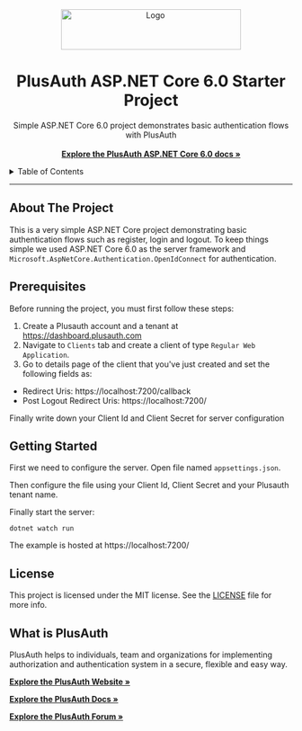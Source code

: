 <div align="center">
  <a href="https://plusauth.com/">
    <img src="https://docs.plusauth.com/images/pa-white.svg" alt="Logo" width="320" height="72" >
  </a>
</div>

<h1 align="center">PlusAuth ASP.NET Core 6.0 Starter Project</h1>

 <p align="center">
    Simple ASP.NET Core 6.0 project demonstrates basic authentication flows with PlusAuth
    <br />
    <br />
    <a href="https://docs.plusauth.com/quickStart/web/dotnet-core" target="_blank"><strong>Explore the PlusAuth ASP.NET Core 6.0 docs »</strong></a>
</p>

<details>
  <summary>Table of Contents</summary>
    <li><a href="#about-the-project">About The Project</a></li>
    <li><a href="#prerequisites">Prerequisites</a></li>
    <li><a href="#getting-started">Getting Started</a></li>
    <li><a href="#license">License</a></li>
    <li><a href="#what-is-plusauth">What is PlusAuth</a></li>
 </ol>
</details>

---

## About The Project

This is a very simple ASP.NET Core project demonstrating basic authentication flows such as register, login and logout. To keep things simple we used ASP.NET Core 6.0 as the server framework and
`Microsoft.AspNetCore.Authentication.OpenIdConnect` for authentication.

## Prerequisites

Before running the project, you must first follow these steps:

1. Create a Plusauth account and a tenant at https://dashboard.plusauth.com
2. Navigate to `Clients` tab and create a client of type `Regular Web Application`.
3. Go to details page of the client that you've just created and set the following fields as:

- Redirect Uris: https://localhost:7200/callback
- Post Logout Redirect Uris: https://localhost:7200/

Finally write down your Client Id and Client Secret for server configuration

## Getting Started

First we need to configure the server. Open file named `appsettings.json`.

Then configure the file using your Client Id, Client Secret and your Plusauth tenant name.

Finally start the server:

    dotnet watch run

The example is hosted at https://localhost:7200/

## License

This project is licensed under the MIT license. See the [LICENSE](LICENSE) file for more info.

## What is PlusAuth

PlusAuth helps to individuals, team and organizations for implementing authorization and authentication system in a secure, flexible and easy way.

<a href="https://plusauth.com/" target="_blank"><strong>Explore the PlusAuth Website »</strong></a>

<a href="https://docs.plusauth.com/" target="_blank"><strong>Explore the PlusAuth Docs »</strong></a>

<a href="https://forum.plusauth.com/" target="_blank"><strong>Explore the PlusAuth Forum »</strong></a>
